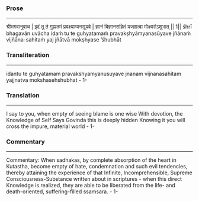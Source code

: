 ### Prose 
 --- 
श्रीभगवानुवाच |
इदं तु ते गुह्यतमं प्रवक्ष्याम्यनसूयवे |
ज्ञानं विज्ञानसहितं यज्ज्ञात्वा मोक्ष्यसेऽशुभात् || 1||
śhrī bhagavān uvācha
idaṁ tu te guhyatamaṁ pravakṣhyāmyanasūyave
jñānaṁ vijñāna-sahitaṁ yaj jñātvā mokṣhyase ’śhubhāt

### Transliteration 
 --- 
idantu te guhyatamam pravakshyamyanusuyave jnanam vijnanasahitam yajjnatva mokshasehshubhat - 1-

### Translation 
 --- 
I say to you, when empty of seeing blame is one wise With devotion, the Knowledge of Self Says Govinda this is deeply hidden Knowing it you will cross the impure, material world - 1-

### Commentary 
 --- 
Commentary: When sadhakas, by complete absorption of the heart in Kutastha, become empty of hate, condemnation and such evil tendencies, thereby attaining the experience of that Infinite, Incomprehensible, Supreme Consciousness-Substance written about in scriptures - when this direct Knowledge is realized, they are able to be liberated from the life- and death-oriented, suffering-filled ssamsara. - 1-